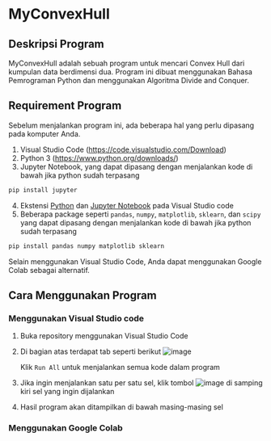 # MyConvexHull

## Deskripsi Program
MyConvexHull adalah sebuah program untuk mencari Convex Hull dari kumpulan data berdimensi dua. Program ini dibuat menggunakan Bahasa Pemrograman Python dan menggunakan Algoritma Divide and Conquer. 

## Requirement Program
Sebelum menjalankan program ini, ada beberapa hal yang perlu dipasang pada komputer Anda.
1. Visual Studio Code (https://code.visualstudio.com/Download)
2. Python 3 (https://www.python.org/downloads/)
3. Jupyter Notebook, yang dapat dipasang dengan menjalankan kode di bawah jika python sudah terpasang
```python
pip install jupyter
```
4. Ekstensi [Python](https://marketplace.visualstudio.com/items?itemName=ms-python.python) dan [Jupyter Notebook](https://marketplace.visualstudio.com/items?itemName=ms-toolsai.jupyter#:~:text=Jupyter%20Extension%20for%20Visual%20Studio%20Code%20A%20Visual,Many%20language%20kernels%20will%20work%20with%20no%20modification) pada Visual Studio code 
5. Beberapa package seperti `pandas`, `numpy`, `matplotlib`, `sklearn`, dan `scipy` yang dapat dipasang dengan menjalankan kode di bawah jika python sudah terpasang
```python
pip install pandas numpy matplotlib sklearn
```
Selain menggunakan Visual Studio Code, Anda dapat menggunakan Google Colab sebagai alternatif.
## Cara Menggunakan Program
### Menggunakan Visual Studio code
1. Buka repository menggunakan Visual Studio Code
2. Di bagian atas terdapat tab seperti berikut
![image](https://user-images.githubusercontent.com/66018985/155969811-b9574ab3-3639-4da6-83a0-b1acf15954c7.png)

    Klik `Run All` untuk menjalankan semua kode dalam program
3. Jika ingin menjalankan satu per satu sel, klik tombol ![image](https://user-images.githubusercontent.com/66018985/155970163-49347f2f-ba86-427f-86b6-cfe981c30e24.png)
 di samping kiri sel yang ingin dijalankan
4. Hasil program akan ditampilkan di bawah masing-masing sel

### Menggunakan Google Colab

